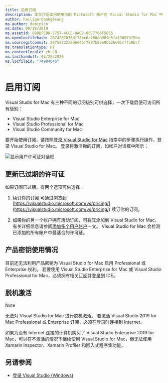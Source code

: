 ```yaml
---
title: 启用订阅
description: 本文介绍如何使用你的 Microsoft 帐户在 Visual Studio for Mac 中启用你的订阅和解锁功能
author: heiligerdankgesang
ms.author: dominicn
ms.date: 09/18/2019
ms.assetid: 898DFEB8-5757-4CCE-8AD2-8BC7706F5855
ms.openlocfilehash: 2074207876df78bc6a268db909e5fa190073f9ba
ms.sourcegitcommit: 2975d722a6d6e45f7887b05e9b526e91cffb0bcf
ms.translationtype: HT
ms.contentlocale: zh-CN
ms.lasthandoff: 03/20/2020
ms.locfileid: "74984046"
---
```

# <a name="enable-subscription"></a>启用订阅

Visual Studio for Mac 有三种不同的订阅级别可供选择，一次下载后便可访问所有级别：

* Visual Studio Enterprise for Mac
* Visual Studio Professional for Mac
* Visual Studio Community for Mac

要开始使用订阅，请按照[登录 Visual Studio for Mac](signing-in.md) 指南中的步骤执行操作，登录 Visual Studio for Mac。 登录将激活你的订阅，如帐户对话框中所示：

![显示用户许可证对话框](media/user-accounts-login.png)

## <a name="update-expired-licenses"></a>更新已过期的许可证

如果订阅已过期，有两个选项可供选择：

1. 续订你的订阅 可通过浏览到 [https://visualstudio.microsoft.com/vs/pricing/](https://visualstudio.microsoft.com/vs/pricing/) 续订你的订阅。

2. 如果你的另一个帐户拥有活动订阅，可将其添加到 Visual Studio for Mac，有关详细信息请参阅[添加多个用户帐户](signing-in.md)一文。 Visual Studio for Mac 会检测已添加的所有帐户中最适合的许可证。

## <a name="product-key-usage"></a>产品密钥使用情况

目前还无法利用产品密钥为 Visual Studio for Mac 启用 Professional 或 Enterprise 权利。 若要使用 Visual Studio Enterprise for Mac 或 Visual Studio Professional for Mac，必须拥有相关[订阅](https://visualstudio.microsoft.com/subscriptions/)并[登录](signing-in.md)到 IDE。

## <a name="offline-activation"></a>脱机激活

> [!NOTE]
> 无法对 Visual Studio for Mac 进行脱机激活。
> 要激活 Visual Studio 2019 for Mac Professional 或 Enterprise 订阅，必须在登录时连接到 Internet。

如果为没有 Internet 连接的计算机购买了 Visual Studio Enterprise 2019 for Mac，可以在不激活的情况下继续使用 Visual Studio for Mac，但无法使用 Xamarin Inspector、Xamarin Profiler 和嵌入式程序集功能。

## <a name="see-also"></a>另请参阅

- [登录 Visual Studio (Windows)](/visualstudio/ide/signing-in-to-visual-studio)